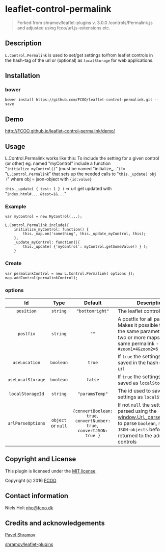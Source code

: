 # leaflet-control-permalink
>Forked from shramov/leaflet-plugins v. 3.0.0 /controls/Permalink.js and adjusted using fcoo/url.js-extensions etc.


## Description

`L.Control.Permalink` is used to set/get settings to/from leaflet controls in the hash-tag of the url or (optional) as `localStorage` for web applications.

## Installation
### bower
`bower install https://github.com/FCOO/leaflet-control-permalink.git --save`

## Demo
http://FCOO.github.io/leaflet-control-permalink/demo/ 

## Usage

L.Control.Permalink works like this:
To include the setting for a given control (or other) eg. named "myControl" include a function "`initialize_myControl()`" (must be named "initialize_...") to "`L.Control.Permalink`" that sets up the needed calls to "`this._update( obj )`" where obj = json-object with `{id:value}`

`this._update( { test: 1 } )` => url get updated with "`index.html#....&test=1&...`"

### Example
    var myControl = new MyControl(...);
    
    L.Control.Permalink.include({
        initialize_myControl: function() {
            this._map.on('something', this._update_myControl, this);
        },
        _update_myControl: function(){
            this._update( {'myControl': myControl.getSomeValue() } ); 
        }


### Create

    var permalinkControl = new L.Control.Permalink( options });
    map.addControl(permalinkControl);

### options

| Id | Type | Default | Description |
| :--: | :--: | :-----: | --- |
| `position` | `string` | `"bottomright"` | The leaflet control position |
| `postfix` | `string` | `""` | A postfix for all parameter. Makes it possible to have the same parameter from two or more maps in the same permalink - E.g. `#zoom1=4&zoom2=6` |
| `useLocation` | `boolean` | `true` | If <code>true</code> the settings are saved in the hash-tag of the url |
| `useLocalStorage` | `boolean` | `false` | If <code>true</code> the settings are saved as `localStorage`  |
| `localStorageId` | `string` | `"paramsTemp"` | The id used to save the settings as `localStorage`  |
| `urlParseOptions` | `object` or `null` | <code>{convertBoolean: true,</code><br><code>convertNumber: true,</code><br><code>convertJSON: true }</code> | If not <code>null</code> the settings are parsed using the [window.Url._parseObject(...)](https://github.com/FCOO/url.js-extensions#_parseobject-obj-validatorobj-defaultobj-options-) to parse `boolean`, `number` and `JSON-objects` before returned to the added controls |



## Copyright and License
This plugin is licensed under the [MIT license](https://github.com/FCOO/leaflet-control-permalink/LICENSE).

Copyright (c) 2016 [FCOO](https://github.com/FCOO)

## Contact information

Niels Holt nho@fcoo.dk


## Credits and acknowledgements
[Pavel Shramov](https://github.com/shramov)

[shramov/leaflet-plugins](https://github.com/shramov/leaflet-plugins)
